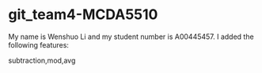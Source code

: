 # git_team4-MCDA5510
My name is Wenshuo Li and my student number is A00445457. I added the following features:

subtraction,mod,avg 